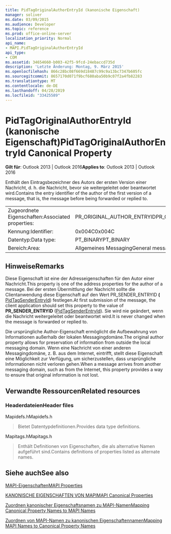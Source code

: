 ```yaml
---
title: PidTagOriginalAuthorEntryId (kanonische Eigenschaft)
manager: soliver
ms.date: 03/09/2015
ms.audience: Developer
ms.topic: reference
ms.prod: office-online-server
localization_priority: Normal
api_name:
- MAPI.PidTagOriginalAuthorEntryId
api_type:
- COM
ms.assetid: 34654660-b003-42f5-9fcd-24ebaccd735d
description: 'Letzte Änderung: Montag, 9. März 2015'
ms.openlocfilehash: 866c28bc08f669d18487c99c9a13bc7347b605fc
ms.sourcegitcommit: 8657170d071f9bcf680aba50b9c07f2a4fb82283
ms.translationtype: MT
ms.contentlocale: de-DE
ms.lasthandoff: 04/28/2019
ms.locfileid: "33425589"
---
```

# <a name="pidtagoriginalauthorentryid-canonical-property"></a><span data-ttu-id="2ef74-103">PidTagOriginalAuthorEntryId (kanonische Eigenschaft)</span><span class="sxs-lookup"><span data-stu-id="2ef74-103">PidTagOriginalAuthorEntryId Canonical Property</span></span>

  
  
<span data-ttu-id="2ef74-104">**Gilt für**: Outlook 2013 | Outlook 2016</span><span class="sxs-lookup"><span data-stu-id="2ef74-104">**Applies to**: Outlook 2013 | Outlook 2016</span></span> 
  
<span data-ttu-id="2ef74-105">Enthält den Eintragsbezeichner des Autors der ersten Version einer Nachricht, d. h. die Nachricht, bevor sie weitergeleitet oder beantwortet wird.</span><span class="sxs-lookup"><span data-stu-id="2ef74-105">Contains the entry identifier of the author of the first version of a message, that is, the message before being forwarded or replied to.</span></span>
  
|||
|:-----|:-----|
|<span data-ttu-id="2ef74-106">Zugeordnete Eigenschaften:</span><span class="sxs-lookup"><span data-stu-id="2ef74-106">Associated properties:</span></span>  <br/> |<span data-ttu-id="2ef74-107">PR_ORIGINAL_AUTHOR_ENTRYID</span><span class="sxs-lookup"><span data-stu-id="2ef74-107">PR_ORIGINAL_AUTHOR_ENTRYID</span></span>  <br/> |
|<span data-ttu-id="2ef74-108">Kennung:</span><span class="sxs-lookup"><span data-stu-id="2ef74-108">Identifier:</span></span>  <br/> |<span data-ttu-id="2ef74-109">0x004C</span><span class="sxs-lookup"><span data-stu-id="2ef74-109">0x004C</span></span>  <br/> |
|<span data-ttu-id="2ef74-110">Datentyp:</span><span class="sxs-lookup"><span data-stu-id="2ef74-110">Data type:</span></span>  <br/> |<span data-ttu-id="2ef74-111">PT_BINARY</span><span class="sxs-lookup"><span data-stu-id="2ef74-111">PT_BINARY</span></span>  <br/> |
|<span data-ttu-id="2ef74-112">Bereich:</span><span class="sxs-lookup"><span data-stu-id="2ef74-112">Area:</span></span>  <br/> |<span data-ttu-id="2ef74-113">Allgemeines Messaging</span><span class="sxs-lookup"><span data-stu-id="2ef74-113">General messaging</span></span>  <br/> |
   
## <a name="remarks"></a><span data-ttu-id="2ef74-114">Hinweise</span><span class="sxs-lookup"><span data-stu-id="2ef74-114">Remarks</span></span>

<span data-ttu-id="2ef74-115">Diese Eigenschaft ist eine der Adresseigenschaften für den Autor einer Nachricht.</span><span class="sxs-lookup"><span data-stu-id="2ef74-115">This property is one of the address properties for the author of a message.</span></span> <span data-ttu-id="2ef74-116">Bei der ersten Übermittlung der Nachricht sollte die Clientanwendung diese Eigenschaft auf den Wert PR_SENDER_ENTRYID **(** [PidTagSenderEntryId](pidtagsenderentryid-canonical-property.md)) festlegen.</span><span class="sxs-lookup"><span data-stu-id="2ef74-116">At first submission of the message, the client application should set this property to the value of **PR_SENDER_ENTRYID** ([PidTagSenderEntryId](pidtagsenderentryid-canonical-property.md)).</span></span> <span data-ttu-id="2ef74-117">Sie wird nie geändert, wenn die Nachricht weitergeleitet oder beantwortet wird.</span><span class="sxs-lookup"><span data-stu-id="2ef74-117">It is never changed when the message is forwarded or replied to.</span></span> 
  
<span data-ttu-id="2ef74-118">Die ursprüngliche Author-Eigenschaft ermöglicht die Aufbewahrung von Informationen außerhalb der lokalen Messagingdomäne.</span><span class="sxs-lookup"><span data-stu-id="2ef74-118">The original author property allows for preservation of information from outside the local messaging domain.</span></span> <span data-ttu-id="2ef74-119">Wenn eine Nachricht von einer anderen Messagingdomäne, z. B. aus dem Internet, eintrifft, stellt diese Eigenschaft eine Möglichkeit zur Verfügung, um sicherzustellen, dass ursprüngliche Informationen nicht verloren gehen.</span><span class="sxs-lookup"><span data-stu-id="2ef74-119">When a message arrives from another messaging domain, such as from the Internet, this property provides a way to ensure that original information is not lost.</span></span>
  
## <a name="related-resources"></a><span data-ttu-id="2ef74-120">Verwandte Ressourcen</span><span class="sxs-lookup"><span data-stu-id="2ef74-120">Related resources</span></span>

### <a name="header-files"></a><span data-ttu-id="2ef74-121">Headerdateien</span><span class="sxs-lookup"><span data-stu-id="2ef74-121">Header files</span></span>

<span data-ttu-id="2ef74-122">Mapidefs.h</span><span class="sxs-lookup"><span data-stu-id="2ef74-122">Mapidefs.h</span></span>
  
> <span data-ttu-id="2ef74-123">Bietet Datentypdefinitionen.</span><span class="sxs-lookup"><span data-stu-id="2ef74-123">Provides data type definitions.</span></span>
    
<span data-ttu-id="2ef74-124">Mapitags.h</span><span class="sxs-lookup"><span data-stu-id="2ef74-124">Mapitags.h</span></span>
  
> <span data-ttu-id="2ef74-125">Enthält Definitionen von Eigenschaften, die als alternative Namen aufgeführt sind.</span><span class="sxs-lookup"><span data-stu-id="2ef74-125">Contains definitions of properties listed as alternate names.</span></span>
    
## <a name="see-also"></a><span data-ttu-id="2ef74-126">Siehe auch</span><span class="sxs-lookup"><span data-stu-id="2ef74-126">See also</span></span>



[<span data-ttu-id="2ef74-127">MAPI-Eigenschaften</span><span class="sxs-lookup"><span data-stu-id="2ef74-127">MAPI Properties</span></span>](mapi-properties.md)
  
[<span data-ttu-id="2ef74-128">KANONISCHE EIGENSCHAFTEN VON MAPI</span><span class="sxs-lookup"><span data-stu-id="2ef74-128">MAPI Canonical Properties</span></span>](mapi-canonical-properties.md)
  
[<span data-ttu-id="2ef74-129">Zuordnen kanonischer Eigenschaftsnamen zu MAPI-Namen</span><span class="sxs-lookup"><span data-stu-id="2ef74-129">Mapping Canonical Property Names to MAPI Names</span></span>](mapping-canonical-property-names-to-mapi-names.md)
  
[<span data-ttu-id="2ef74-130">Zuordnen von MAPI-Namen zu kanonischen Eigenschaftennamen</span><span class="sxs-lookup"><span data-stu-id="2ef74-130">Mapping MAPI Names to Canonical Property Names</span></span>](mapping-mapi-names-to-canonical-property-names.md)

